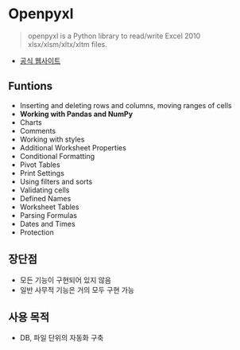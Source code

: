 # Openpyxl
> openpyxl is a Python library to read/write Excel 2010 xlsx/xlsm/xltx/xltm files.
- [공식 웹사이트](https://openpyxl.readthedocs.io/en/stable/)

## Funtions
- Inserting and deleting rows and columns, moving ranges of cells
- **Working with Pandas and NumPy**
- Charts
- Comments
- Working with styles
- Additional Worksheet Properties
- Conditional Formatting
- Pivot Tables
- Print Settings
- Using filters and sorts
- Validating cells
- Defined Names
- Worksheet Tables
- Parsing Formulas
- Dates and Times
- Protection

## 장단점
- 모든 기능이 구현되어 있지 않음
- 일반 사무적 기능은 거의 모두 구현 가능

## 사용 목적
- DB, 파일 단위의 자동화 구축
